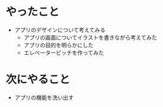 # やったこと
* アプリのデザインについて考えてみる
  * アプリの画面についてイラストを書きながら考えてみた
  * アプリの目的を明らかにした
  * エレベーターピッチを作ってみた
# 次にやること
* アプリの機能を洗い出す
